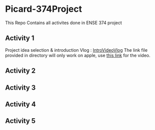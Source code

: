 # Picard-374Project
This Repo Contains all activites done in ENSE 374 project
## Activity 1
Project idea selection & introduction Vlog : [IntroVideoVlog](https://github.com/Picard-ENSE374/Picard-374Project/tree/main/IntroVideoVlog)
The link file provided in directory will only work on apple, use [this link](https://www.youtube.com/watch?v=Sw_80gDr_as&amp;ab_channel=Willyy) for the video. 
## Activity 2

## Activity 3

## Activity 4

## Activity 5
